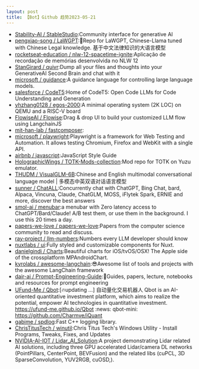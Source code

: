 ```yaml
---
layout: post
title: 【Bot】Github 趋势2023-05-21
---
```


* [Stability-AI / StableStudio](https://github.com/Stability-AI/StableStudio):Community interface for generative AI
* [pengxiao-song / LaWGPT](https://github.com/pengxiao-song/LaWGPT):🎉Repo for LaWGPT, Chinese-Llama tuned with Chinese Legal knowledge. 基于中文法律知识的大语言模型
* [rocketseat-education / nlw-12-spacetime-ignite](https://github.com/rocketseat-education/nlw-12-spacetime-ignite):Aplicação de recordação de memórias desenvolvida no NLW 12
* [StanGirard / quivr](https://github.com/StanGirard/quivr):Dump all your files and thoughts into your GenerativeAI Second Brain and chat with it
* [microsoft / guidance](https://github.com/microsoft/guidance):A guidance language for controlling large language models.
* [salesforce / CodeT5](https://github.com/salesforce/CodeT5):Home of CodeT5: Open Code LLMs for Code Understanding and Generation
* [yhzhang0128 / egos-2000](https://github.com/yhzhang0128/egos-2000):A minimal operating system (2K LOC) on QEMU and a RISC-V board
* [FlowiseAI / Flowise](https://github.com/FlowiseAI/Flowise):Drag & drop UI to build your customized LLM flow using LangchainJS
* [mit-han-lab / fastcomposer](https://github.com/mit-han-lab/fastcomposer):
* [microsoft / playwright](https://github.com/microsoft/playwright):Playwright is a framework for Web Testing and Automation. It allows testing Chromium, Firefox and WebKit with a single API.
* [airbnb / javascript](https://github.com/airbnb/javascript):JavaScript Style Guide
* [HolographicWings / TOTK-Mods-collection](https://github.com/HolographicWings/TOTK-Mods-collection):Mod repo for TOTK on Yuzu emulator.
* [THUDM / VisualGLM-6B](https://github.com/THUDM/VisualGLM-6B):Chinese and English multimodal conversational language model | 多模态中英双语对话语言模型
* [sunner / ChatALL](https://github.com/sunner/ChatALL):Concurrently chat with ChatGPT, Bing Chat, bard, Alpaca, Vincuna, Claude, ChatGLM, MOSS, iFlytek Spark, ERNIE and more, discover the best answers
* [smol-ai / menubar](https://github.com/smol-ai/menubar):a menubar with Zero latency access to ChatGPT/Bard/Claude! A/B test them, or use them in the background. I use this 20 times a day.
* [papers-we-love / papers-we-love](https://github.com/papers-we-love/papers-we-love):Papers from the computer science community to read and discuss.
* [ray-project / llm-numbers](https://github.com/ray-project/llm-numbers):Numbers every LLM developer should know
* [nuxtlabs / ui](https://github.com/nuxtlabs/ui):Fully styled and customizable components for Nuxt.
* [danielgindi / Charts](https://github.com/danielgindi/Charts):Beautiful charts for iOS/tvOS/OSX! The Apple side of the crossplatform MPAndroidChart.
* [kyrolabs / awesome-langchain](https://github.com/kyrolabs/awesome-langchain):😎Awesome list of tools and projects with the awesome LangChain framework
* [dair-ai / Prompt-Engineering-Guide](https://github.com/dair-ai/Prompt-Engineering-Guide):🐙Guides, papers, lecture, notebooks and resources for prompt engineering
* [UFund-Me / Qbot](https://github.com/UFund-Me/Qbot):[🔥updating ...] 自动量化交易机器人 Qbot is an AI-oriented quantitative investment platform, which aims to realize the potential, empower AI technologies in quantitative investment. https://ufund-me.github.io/Qbot :news: qbot-mini: https://github.com/Charmve/iQuant
* [gabime / spdlog](https://github.com/gabime/spdlog):Fast C++ logging library.
* [ChrisTitusTech / winutil](https://github.com/ChrisTitusTech/winutil):Chris Titus Tech's Windows Utility - Install Programs, Tweaks, Fixes, and Updates
* [NVIDIA-AI-IOT / Lidar_AI_Solution](https://github.com/NVIDIA-AI-IOT/Lidar_AI_Solution):A project demonstrating Lidar related AI solutions, including three GPU accelerated Lidar/camera DL networks (PointPillars, CenterPoint, BEVFusion) and the related libs (cuPCL, 3D SparseConvolution, YUV2RGB, cuOSD,).
